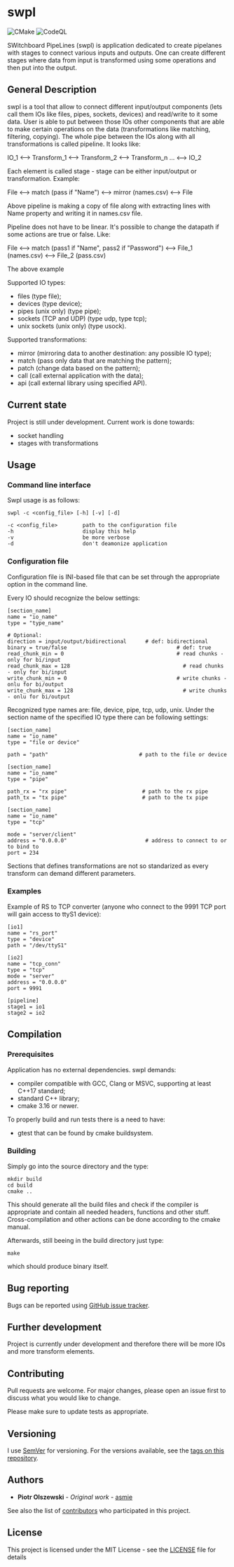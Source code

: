 # swpl

![CMake](https://github.com/asmie/swpl/actions/workflows/cmake.yml/badge.svg)
![CodeQL](https://github.com/asmie/swpl/actions/workflows/codeql.yml/badge.svg)

SWitchboard PipeLines (swpl) is application dedicated to create pipelanes with stages to connect various inputs and outputs. One can create different stages where data from input is transformed using some operations and then put into the output.

## General Description

swpl is a tool that allow to connect different input/output components (lets call them IOs like files, pipes, sockets, devices) and read/write to it some data. User is able to put between those IOs other components that are able to make certain operations on the data (transformations like matching, filtering, copying). The whole pipe between the IOs along with all transformations is called pipeline. It looks like:

IO_1 <--> Transform_1 <--> Transform_2 <--> Transform_n ... <--> IO_2

Each element is called stage - stage can be either input/output or transformation. Example:

File <--> match (pass if "Name") <--> mirror (names.csv) <--> File

Above pipeline is making a copy of file along with extracting lines with Name property and writing it in names.csv file.

Pipeline does not have to be linear. It's possible to change the datapath if some actions are true or false. Like:

File <--> match (pass1 if "Name", pass2 if "Password") <--> File_1 (names.csv)
                                                       <--> File_2 (pass.csv)
                                                       
The above example 

Supported IO types:
- files (type file);
- devices (type device);
- pipes (unix only) (type pipe);
- sockets (TCP and UDP) (type udp, type tcp);
- unix sockets (unix only) (type usock).

Supported transformations:
- mirror (mirroring data to another destination: any possible IO type);
- match (pass only data that are matching the pattern);
- patch (change data based on the pattern);
- call (call external application with the data);
- api (call external library using specified API).

## Current state
Project is still under development.
Current work is done towards:
- socket handling
- stages with transformations

## Usage
### Command line interface

Swpl usage is as follows:
```
swpl -c <config_file> [-h] [-v] [-d] 

-c <config_file>        path to the configuration file
-h                      display this help
-v                      be more verbose
-d                      don't deamonize application
```

### Configuration file

Configuration file is INI-based file that can be set through the appropriate option in the command line. 


Every IO should recognize the below settings:
```
[section_name]
name = "io_name"
type = "type_name"

# Optional:
direction = input/output/bidirectional		# def: bidirectional
binary = true/false							          # def: true
read_chunk_min = 0							          # read chunks - only for bi/input
read_chunk_max = 128							        # read chunks - only for bi/input
write_chunk_min = 0							          # write chunks - onlu for bi/output
write_chunk_max = 128							        # write chunks - onlu for bi/output
```

Recognized type names are: file, device, pipe, tcp, udp, unix. Under the section name of the specified IO type there can be following settings:
```
[section_name]
name = "io_name"
type = "file or device"

path = "path"                             # path to the file or device
```

```
[section_name]
name = "io_name"
type = "pipe"

path_rx = "rx pipe"                        # path to the rx pipe
path_tx = "tx pipe"                        # path to the tx pipe
```

```
[section_name]
name = "io_name"
type = "tcp"

mode = "server/client"
address = "0.0.0.0"                         # address to connect to or to bind to
port = 234
```

Sections that defines transformations are not so standarized as every transform can demand different parameters.


### Examples

Example of RS to TCP converter (anyone who connect to the 9991 TCP port will gain access to ttyS1 device):

```
[io1]
name = "rs_port"
type = "device"
path = "/dev/ttyS1"

[io2]
name = "tcp_conn"
type = "tcp"
mode = "server"
address = "0.0.0.0"
port = 9991

[pipeline]
stage1 = io1
stage2 = io2
```

## Compilation

### Prerequisites

Application has no external dependencies. swpl demands:
* compiler compatible with GCC, Clang or MSVC, supporting at least C++17 standard;
* standard C++ library;
* cmake 3.16 or newer.

To properly build and run tests there is a need to have:
* gtest that can be found by cmake buildsystem.

### Building

Simply go into the source directory and the type:
```
mkdir build
cd build
cmake ..
```

This should generate all the build files and check if the compiler is appropriate and contain all needed headers, functions and other stuff. Cross-compilation and other actions can be done according to the cmake manual.

Afterwards, still beeing in the build directory just type:
```
make
```
which should produce binary itself.


## Bug reporting

Bugs can be reported using [GitHub issue tracker](https://github.com/asmie/swpl/issues).

## Further development
Project is currently under development and therefore there will be more IOs and more transform elements.

## Contributing

Pull requests are welcome. For major changes, please open an issue first to discuss what you would like to change.

Please make sure to update tests as appropriate.

## Versioning

I use [SemVer](http://semver.org/) for versioning. For the versions available, see the [tags on this repository](https://github.com/asmie/swpl). 

## Authors

* **Piotr Olszewski** - *Original work* - [asmie](https://github.com/asmie)

See also the list of [contributors](https://github.com/asmie/swpl/contributors) who participated in this project.


## License

This project is licensed under the MIT License - see the [LICENSE](LICENSE) file for details
